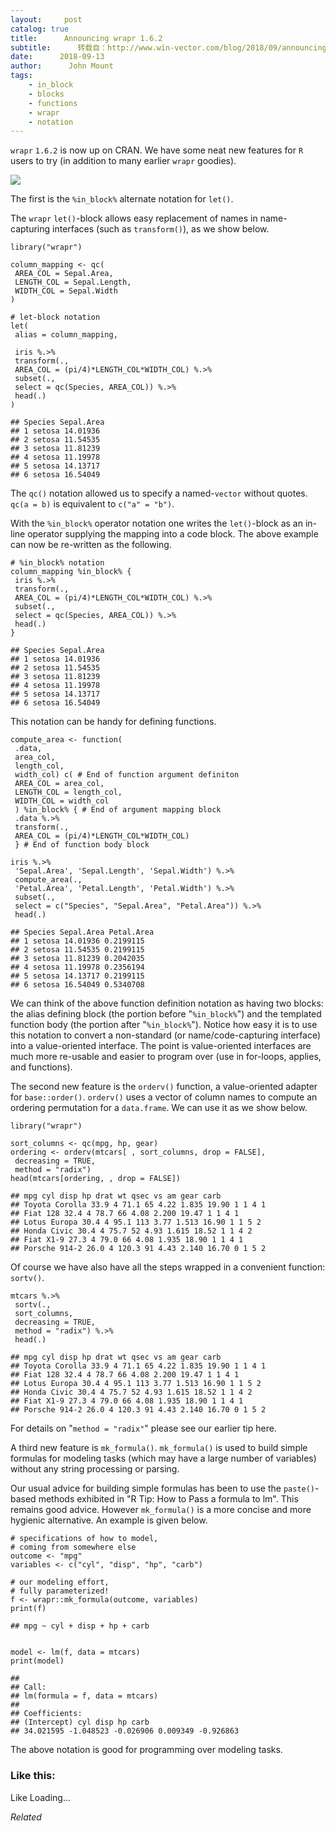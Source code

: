 ```yaml
---
layout:     post
catalog: true
title:      Announcing wrapr 1.6.2
subtitle:      转载自：http://www.win-vector.com/blog/2018/09/announcing-wrapr-1-6-2/
date:      2018-09-13
author:      John Mount
tags:
    - in_block
    - blocks
    - functions
    - wrapr
    - notation
---
```


`wrapr` `1.6.2` is now up on CRAN. We have some neat new features for `R` users to try (in addition to many earlier `wrapr` goodies).

![](https://i0.wp.com/www.win-vector.com/blog/wp-content/uploads/2017/11/wraprs.png?w=660)





The first is the `%in_block%` alternate notation for `let()`.

The `wrapr` `let()`-block allows easy replacement of names in name-capturing interfaces (such as `transform()`), as we show below.

```
library("wrapr")

column_mapping <- qc(
 AREA_COL = Sepal.Area,
 LENGTH_COL = Sepal.Length,
 WIDTH_COL = Sepal.Width
)

# let-block notation
let(
 alias = column_mapping,
 
 iris %.>%
 transform(.,
 AREA_COL = (pi/4)*LENGTH_COL*WIDTH_COL) %.>%
 subset(., 
 select = qc(Species, AREA_COL)) %.>%
 head(.)
)
```

```
## Species Sepal.Area
## 1 setosa 14.01936
## 2 setosa 11.54535
## 3 setosa 11.81239
## 4 setosa 11.19978
## 5 setosa 14.13717
## 6 setosa 16.54049
```

The `qc()` notation allowed us to specify a named-`vector` without quotes. `qc(a = b)` is equivalent to `c("a" = "b")`.

With the `%in_block%` operator notation one writes the `let()`-block as an in-line operator supplying the mapping into a code block. The above example can now be re-written as the following.

```
# %in_block% notation
column_mapping %in_block% {
 iris %.>%
 transform(., 
 AREA_COL = (pi/4)*LENGTH_COL*WIDTH_COL) %.>%
 subset(., 
 select = qc(Species, AREA_COL)) %.>%
 head(.)
}
```

```
## Species Sepal.Area
## 1 setosa 14.01936
## 2 setosa 11.54535
## 3 setosa 11.81239
## 4 setosa 11.19978
## 5 setosa 14.13717
## 6 setosa 16.54049
```

This notation can be handy for defining functions.

```
compute_area <- function(
 .data, 
 area_col, 
 length_col, 
 width_col) c( # End of function argument definiton
 AREA_COL = area_col,
 LENGTH_COL = length_col,
 WIDTH_COL = width_col
 ) %in_block% { # End of argument mapping block
 .data %.>%
 transform(., 
 AREA_COL = (pi/4)*LENGTH_COL*WIDTH_COL)
 } # End of function body block

iris %.>%
 'Sepal.Area', 'Sepal.Length', 'Sepal.Width') %.>%
 compute_area(., 
 'Petal.Area', 'Petal.Length', 'Petal.Width') %.>%
 subset(., 
 select = c("Species", "Sepal.Area", "Petal.Area")) %.>%
 head(.)
```

```
## Species Sepal.Area Petal.Area
## 1 setosa 14.01936 0.2199115
## 2 setosa 11.54535 0.2199115
## 3 setosa 11.81239 0.2042035
## 4 setosa 11.19978 0.2356194
## 5 setosa 14.13717 0.2199115
## 6 setosa 16.54049 0.5340708
```

We can think of the above function definition notation as having two blocks: the alias defining block (the portion before "`%in_block%`") and the templated function body (the portion after "`%in_block%`"). Notice how easy it is to use this notation to convert a non-standard (or name/code-capturing interface) into a value-oriented interface. The point is value-oriented interfaces are much more re-usable and easier to program over (use in for-loops, applies, and functions).

The second new feature is the `orderv()` function, a value-oriented adapter for `base::order()`. `orderv()` uses a vector of column names to compute an ordering permutation for a `data.frame`. We can use it as we show below.

```
library("wrapr")

sort_columns <- qc(mpg, hp, gear)
ordering <- orderv(mtcars[ , sort_columns, drop = FALSE],
 decreasing = TRUE,
 method = "radix")
head(mtcars[ordering, , drop = FALSE])
```

```
## mpg cyl disp hp drat wt qsec vs am gear carb
## Toyota Corolla 33.9 4 71.1 65 4.22 1.835 19.90 1 1 4 1
## Fiat 128 32.4 4 78.7 66 4.08 2.200 19.47 1 1 4 1
## Lotus Europa 30.4 4 95.1 113 3.77 1.513 16.90 1 1 5 2
## Honda Civic 30.4 4 75.7 52 4.93 1.615 18.52 1 1 4 2
## Fiat X1-9 27.3 4 79.0 66 4.08 1.935 18.90 1 1 4 1
## Porsche 914-2 26.0 4 120.3 91 4.43 2.140 16.70 0 1 5 2
```

Of course we have also have all the steps wrapped in a convenient function: `sortv()`.

```
mtcars %.>%
 sortv(., 
 sort_columns, 
 decreasing = TRUE,
 method = "radix") %.>%
 head(.)
```

```
## mpg cyl disp hp drat wt qsec vs am gear carb
## Toyota Corolla 33.9 4 71.1 65 4.22 1.835 19.90 1 1 4 1
## Fiat 128 32.4 4 78.7 66 4.08 2.200 19.47 1 1 4 1
## Lotus Europa 30.4 4 95.1 113 3.77 1.513 16.90 1 1 5 2
## Honda Civic 30.4 4 75.7 52 4.93 1.615 18.52 1 1 4 2
## Fiat X1-9 27.3 4 79.0 66 4.08 1.935 18.90 1 1 4 1
## Porsche 914-2 26.0 4 120.3 91 4.43 2.140 16.70 0 1 5 2
```

For details on "`method = "radix"`" please see our earlier tip here.

A third new feature is `mk_formula()`. `mk_formula()` is used to build simple formulas for modeling tasks (which may have a large number of variables) without any string processing or parsing.

Our usual advice for building simple formulas has been to use the `paste()`-based methods exhibited in "R Tip: How to Pass a formula to lm". This remains good advice. However `mk_formula()` is a more concise and more hygienic alternative. An example is given below.

```
# specifications of how to model,
# coming from somewhere else
outcome <- "mpg"
variables <- c("cyl", "disp", "hp", "carb")

# our modeling effort, 
# fully parameterized!
f <- wrapr::mk_formula(outcome, variables)
print(f)
```

```
## mpg ~ cyl + disp + hp + carb
```

```

model <- lm(f, data = mtcars)
print(model)
```

```
## 
## Call:
## lm(formula = f, data = mtcars)
## 
## Coefficients:
## (Intercept) cyl disp hp carb 
## 34.021595 -1.048523 -0.026906 0.009349 -0.926863
```

The above notation is good for programming over modeling tasks.

### Like this:

Like Loading...


*Related*

